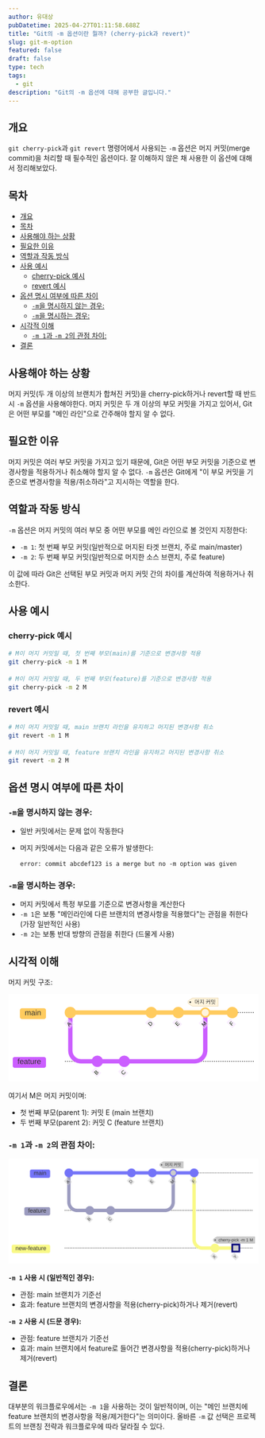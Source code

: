 ```yaml
---
author: 유대상
pubDatetime: 2025-04-27T01:11:58.688Z
title: "Git의 -m 옵션이란 뭘까? (cherry-pick과 revert)"
slug: git-m-option
featured: false
draft: false
type: tech
tags:
  - git
description: "Git의 -m 옵션에 대해 공부한 글입니다."
---
```


## 개요

`git cherry-pick`과 `git revert` 명령어에서 사용되는 `-m` 옵션은 머지 커밋(merge commit)을 처리할 때 필수적인 옵션이다. 잘 이해하지 않은 채 사용한 이 옵션에 대해서 정리해보았다.

## 목차

- [개요](#개요)
- [목차](#목차)
- [사용해야 하는 상황](#사용해야-하는-상황)
- [필요한 이유](#필요한-이유)
- [역할과 작동 방식](#역할과-작동-방식)
- [사용 예시](#사용-예시)
  - [cherry-pick 예시](#cherry-pick-예시)
  - [revert 예시](#revert-예시)
- [옵션 명시 여부에 따른 차이](#옵션-명시-여부에-따른-차이)
  - [`-m`을 명시하지 않는 경우:](#-m을-명시하지-않는-경우)
  - [`-m`을 명시하는 경우:](#-m을-명시하는-경우)
- [시각적 이해](#시각적-이해)
  - [`-m 1`과 `-m 2`의 관점 차이:](#-m-1과--m-2의-관점-차이)
- [결론](#결론)

## 사용해야 하는 상황

머지 커밋(두 개 이상의 브랜치가 합쳐진 커밋)을 cherry-pick하거나 revert할 때 반드시 `-m` 옵션을 사용해야한다. 머지 커밋은 두 개 이상의 부모 커밋을 가지고 있어서, Git은 어떤 부모를 "메인 라인"으로 간주해야 할지 알 수 없다.

## 필요한 이유

머지 커밋은 여러 부모 커밋을 가지고 있기 때문에, Git은 어떤 부모 커밋을 기준으로 변경사항을 적용하거나 취소해야 할지 알 수 없다. `-m` 옵션은 Git에게 "이 부모 커밋을 기준으로 변경사항을 적용/취소하라"고 지시하는 역할을 한다.

## 역할과 작동 방식

`-m` 옵션은 머지 커밋의 여러 부모 중 어떤 부모를 메인 라인으로 볼 것인지 지정한다:

- `-m 1`: 첫 번째 부모 커밋(일반적으로 머지된 타겟 브랜치, 주로 main/master)
- `-m 2`: 두 번째 부모 커밋(일반적으로 머지한 소스 브랜치, 주로 feature)

이 값에 따라 Git은 선택된 부모 커밋과 머지 커밋 간의 차이를 계산하여 적용하거나 취소한다.

## 사용 예시

### cherry-pick 예시

```bash
# M이 머지 커밋일 때, 첫 번째 부모(main)를 기준으로 변경사항 적용
git cherry-pick -m 1 M

# M이 머지 커밋일 때, 두 번째 부모(feature)를 기준으로 변경사항 적용
git cherry-pick -m 2 M
```

### revert 예시

```bash
# M이 머지 커밋일 때, main 브랜치 라인을 유지하고 머지된 변경사항 취소
git revert -m 1 M

# M이 머지 커밋일 때, feature 브랜치 라인을 유지하고 머지된 변경사항 취소
git revert -m 2 M
```

## 옵션 명시 여부에 따른 차이

### `-m`을 명시하지 않는 경우:

- 일반 커밋에서는 문제 없이 작동한다
- 머지 커밋에서는 다음과 같은 오류가 발생한다:

  ```
  error: commit abcdef123 is a merge but no -m option was given
  ```

### `-m`을 명시하는 경우:

- 머지 커밋에서 특정 부모를 기준으로 변경사항을 계산한다
- `-m 1`은 보통 "메인라인에 다른 브랜치의 변경사항을 적용했다"는 관점을 취한다 (가장 일반적인 사용)
- `-m 2`는 보통 반대 방향의 관점을 취한다 (드물게 사용)

## 시각적 이해

머지 커밋 구조:

[![](./commit-flow.svg)](https://www.mermaidchart.com/raw/a892619c-5c78-4e82-8299-1f8f9a4076ff?theme=light&version=v0.1&format=svg)

여기서 M은 머지 커밋이며:

- 첫 번째 부모(parent 1): 커밋 E (main 브랜치)
- 두 번째 부모(parent 2): 커밋 C (feature 브랜치)

### `-m 1`과 `-m 2`의 관점 차이:

[![](./commit-cherry-pick-example.svg)](https://www.mermaidchart.com/raw/a892619c-5c78-4e82-8299-1f8f9a4076ff?theme=light&version=v0.1&format=svg)

**`-m 1` 사용 시 (일반적인 경우):**

- 관점: main 브랜치가 기준선
- 효과: feature 브랜치의 변경사항을 적용(cherry-pick)하거나 제거(revert)

**`-m 2` 사용 시 (드문 경우):**

- 관점: feature 브랜치가 기준선
- 효과: main 브랜치에서 feature로 들어간 변경사항을 적용(cherry-pick)하거나 제거(revert)

## 결론

대부분의 워크플로우에서는 `-m 1`을 사용하는 것이 일반적이며, 이는 "메인 브랜치에 feature 브랜치의 변경사항을 적용/제거한다"는 의미이다. 올바른 `-m` 값 선택은 프로젝트의 브랜칭 전략과 워크플로우에 따라 달라질 수 있다.
